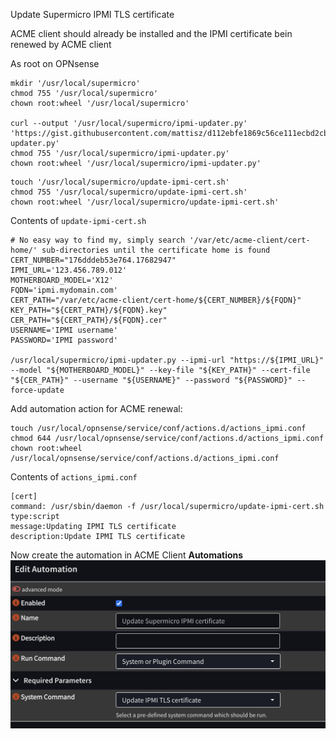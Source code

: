 Update Supermicro IPMI TLS certificate

ACME client should already be installed and the IPMI certificate bein renewed by ACME client

As root on OPNsense

```
mkdir '/usr/local/supermicro'
chmod 755 '/usr/local/supermicro'
chown root:wheel '/usr/local/supermicro'

curl --output '/usr/local/supermicro/ipmi-updater.py' 'https://gist.githubusercontent.com/mattisz/d112ebfe1869c56ce111ecbd2cbbd04d/raw/569b20ddc8bcc2c04a875de2e9e918570a0cf93a/ipmi-updater.py'
chmod 755 '/usr/local/supermicro/ipmi-updater.py'
chown root:wheel '/usr/local/supermicro/ipmi-updater.py'
```

```
touch '/usr/local/supermicro/update-ipmi-cert.sh'
chmod 755 '/usr/local/supermicro/update-ipmi-cert.sh'
chown root:wheel '/usr/local/supermicro/update-ipmi-cert.sh'
```

Contents of `update-ipmi-cert.sh`
```
# No easy way to find my, simply search '/var/etc/acme-client/cert-home/' sub-directories until the certificate home is found
CERT_NUMBER="176dddeb53e764.17682947"
IPMI_URL='123.456.789.012'
MOTHERBOARD_MODEL='X12'
FQDN='ipmi.mydomain.com'
CERT_PATH="/var/etc/acme-client/cert-home/${CERT_NUMBER}/${FQDN}"
KEY_PATH="${CERT_PATH}/${FQDN}.key"
CER_PATH="${CERT_PATH}/${FQDN}.cer"
USERNAME='IPMI username'
PASSWORD='IPMI password'

/usr/local/supermicro/ipmi-updater.py --ipmi-url "https://${IPMI_URL}" --model "${MOTHERBOARD_MODEL}" --key-file "${KEY_PATH}" --cert-file "${CER_PATH}" --username "${USERNAME}" --password "${PASSWORD}" --force-update
```

Add automation action for ACME renewal:

```
touch /usr/local/opnsense/service/conf/actions.d/actions_ipmi.conf
chmod 644 /usr/local/opnsense/service/conf/actions.d/actions_ipmi.conf
chown root:wheel /usr/local/opnsense/service/conf/actions.d/actions_ipmi.conf
```

Contents of `actions_ipmi.conf`
```
[cert]
command: /usr/sbin/daemon -f /usr/local/supermicro/update-ipmi-cert.sh
type:script
message:Updating IPMI TLS certificate
description:Update IPMI TLS certificate
```

Now create the automation in ACME Client **Automations**
![Create automation](https://raw.githubusercontent.com/jvandervyver/OPNsense/refs/heads/main/ipmi/automation_pic.jpg)

